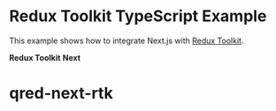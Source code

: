 # Redux Toolkit TypeScript Example

This example shows how to integrate Next.js with [Redux Toolkit](https://redux-toolkit.js.org).

**Redux Toolkit**
**Next**



# qred-next-rtk
